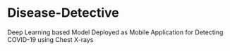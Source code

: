 # Disease-Detective
Deep Learning based Model Deployed as Mobile Application for Detecting COVID-19 using Chest X-rays
